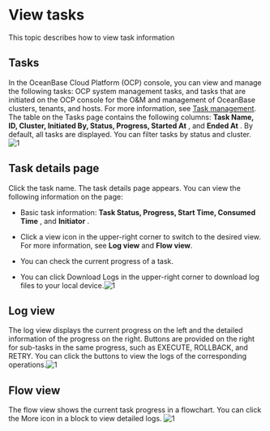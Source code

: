 View tasks
===============================

This topic describes how to view task information

Tasks
--------------------------

In the OceanBase Cloud Platform (OCP) console, you can view and manage the following tasks: OCP system management tasks, and tasks that are initiated on the OCP console for the O\&M and management of OceanBase clusters, tenants, and hosts. For more information, see [Task management](../../10.using-system-management/13.task-management.md). The table on the Tasks page contains the following columns: **Task Name, ID, Cluster, Initiated By, Status, Progress, Started At** , and **Ended At** . By default, all tasks are displayed. You can filter tasks by status and cluster. ![1](https://help-static-aliyun-doc.aliyuncs.com/assets/img/en-US/3024306461/p383209.png)

Task details page
--------------------------------------

Click the task name. The task details page appears. You can view the following information on the page:

* Basic task information: **Task Status, Progress, Start Time, Consumed Time** , and **Initiator** .



* Click a view icon in the upper-right corner to switch to the desired view. For more information, see **Log view** and **Flow view**.



* You can check the current progress of a task.



* You can click Download Logs in the upper-right corner to download log files to your local device.![1](https://help-static-aliyun-doc.aliyuncs.com/assets/img/en-US/3024306461/p383201.png)






Log view
-----------------------------

The log view displays the current progress on the left and the detailed information of the progress on the right. Buttons are provided on the right for sub-tasks in the same progress, such as EXECUTE, ROLLBACK, and RETRY. You can click the buttons to view the logs of the corresponding operations.![1](https://help-static-aliyun-doc.aliyuncs.com/assets/img/en-US/3024306461/p383206.png)

Flow view
------------------------------

The flow view shows the current task progress in a flowchart. You can click the More icon in a block to view detailed logs. ![1](https://help-static-aliyun-doc.aliyuncs.com/assets/img/en-US/4024306461/p383204.png)
